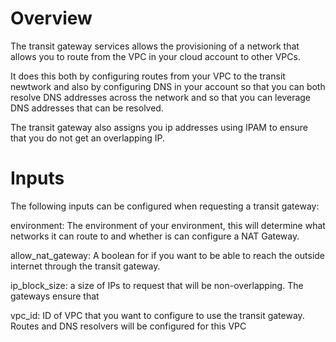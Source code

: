 # Overview

The transit gateway services allows the provisioning of a network that
allows you to route from the VPC in your cloud account to other VPCs.

It does this both by configuring routes from your VPC to the transit
newtwork and also by configuring DNS in your account so that you can
both resolve DNS addresses across the network and so that you can
leverage DNS addresses that can be resolved.

The transit gateway also assigns you ip addresses using IPAM to ensure that
you do not get an overlapping IP.

# Inputs

The following inputs can be configured when requesting a transit
gateway:

environment: The environment of your environment, this will determine
what networks it can route to and whether is can configure a NAT
Gateway.

allow_nat_gateway: A boolean for if you want to be able to reach the
outside internet through the transit gateway.

ip_block_size: a size of IPs to request that will be non-overlapping. The
gateways ensure that

vpc_id: ID of VPC that you want to configure to use the transit gateway.
Routes and DNS resolvers will be configured for this VPC
